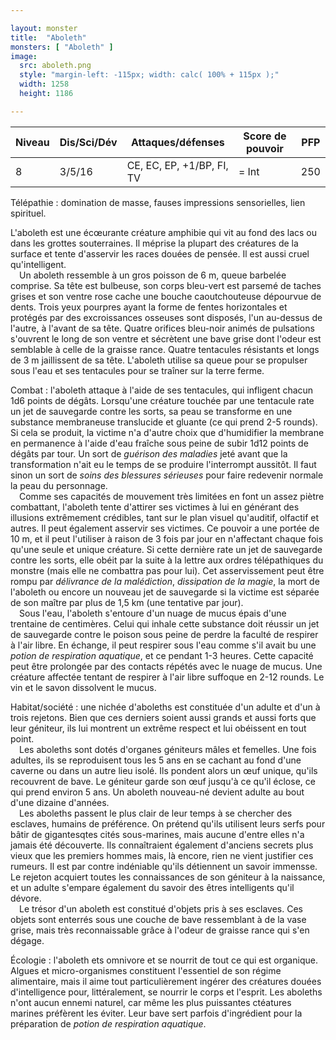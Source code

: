 ```yaml
---

layout: monster
title:  "Aboleth"
monsters: [ "Aboleth" ]
image: 
  src: aboleth.png
  style: "margin-left: -115px; width: calc( 100% + 115px );"
  width: 1258
  height: 1186

---
```


| Niveau | Dis/Sci/Dév | Attaques/défenses         | Score de pouvoir | PFP |
| ------ | ----------- | ------------------------- | ---------------- | --- |
| 8      | 3/5/16      | CE, EC, EP, +1/BP, FI, TV | = Int            | 250 |

<span class="heading">Télépathie :</span> domination de masse, fauses impressions sensorielles, lien spirituel.

L'aboleth est une écœurante créature amphibie qui vit au fond des lacs ou dans les grottes souterraines. Il méprise la plupart des créatures de la surface et tente d'asservir les races douées de pensée. Il est aussi cruel qu'intelligent.  
&emsp;Un aboleth ressemble à un gros poisson de 6 m, queue barbelée comprise. Sa tête est bulbeuse, son corps bleu-vert est parsemé de taches grises et son ventre rose cache une bouche caoutchouteuse dépourvue de dents. Trois yeux pourpres ayant la forme de fentes horizontales et protégés par des excroissances osseuses sont disposés, l'un au-dessus de l'autre, à l'avant de sa tête. Quatre orifices bleu-noir animés de pulsations s'ouvrent le long de son ventre et sécrètent une bave grise dont l'odeur est semblable à celle de la graisse rance. Quatre tentacules résistants et longs de 3 m jaillissent de sa tête. L'aboleth utilise sa queue pour se propulser sous l'eau et ses tentacules pour se traîner sur la terre ferme.

<span class="heading">Combat :</span> l'aboleth attaque à l'aide de ses tentacules, qui infligent chacun 1d6 points de dégâts. Lorsqu'une créature touchée par une tentacule rate un jet de sauvegarde contre les sorts, sa peau se transforme en une substance membraneuse translucide et gluante (ce qui prend 2-5 rounds). Si cela se produit, la victime n'a d'autre choix que d'humidifier la membrane en permanence à l'aide d'eau fraîche sous peine de subir 1d12 points de dégâts par tour. Un sort de _guérison des maladies_ jeté avant que la transformation n'ait eu le temps de se produire l'interrompt aussitôt. Il faut sinon un sort de _soins des blessures sérieuses_ pour faire redevenir normale la peau du personnage.  
&emsp;Comme ses capacités de mouvement très limitées en font un assez piètre combattant, l'aboleth tente d'attirer ses victimes à lui en générant des illusions extrêmement crédibles, tant sur le plan visuel qu'auditif, olfactif et autres. Il peut également asservir ses victimes. Ce pouvoir a une portée de 10 m, et il peut l'utiliser à raison de 3 fois par jour en n'affectant chaque fois qu'une seule et unique créature. Si cette dernière rate un jet de sauvegarde contre les sorts, elle obéit par la suite à la lettre aux ordres télépathiques du monstre (mais elle ne combattra pas pour lui). Cet asservissement peut être rompu par _délivrance de la malédiction_, _dissipation de la magie_, la mort de l'aboleth ou encore un nouveau jet de sauvegarde si la victime est séparée de son maître par plus de 1,5 km (une tentative par jour).  
&emsp;Sous l'eau, l'aboleth s'entoure d'un nuage de mucus épais d'une trentaine de centimères. Celui qui inhale cette substance doit réussir un jet de sauvegarde contre le poison sous peine de perdre la faculté de respirer à l'air libre. En échange, il peut respirer sous l'eau comme s'il avait bu une _potion de respiration aquatique_, et ce pendant 1-3 heures. Cette capacité peut être prolongée par des contacts répétés avec le nuage de mucus. Une créature affectée tentant de respirer à l'air libre suffoque en 2-12 rounds. Le vin et le savon dissolvent le mucus.

<span class="heading">Habitat/société :</span> une nichée d'aboleths est constituée d'un adulte et d'un à trois rejetons. Bien que ces derniers soient aussi grands et aussi forts que leur géniteur, ils lui montrent un extrême respect et lui obéissent en tout point.  
&emsp;Les aboleths sont dotés d'organes géniteurs mâles et femelles. Une fois adultes, ils se reproduisent tous les 5 ans en se cachant au fond d'une caverne ou dans un autre lieu isolé. Ils pondent alors un œuf unique, qu'ils recouvrent de bave. Le géniteur garde son œuf jusqu'à ce qu'il éclose, ce qui prend environ 5 ans. Un aboleth nouveau-né devient adulte au bout d'une dizaine d'années.  
&emsp;Les aboleths passent le plus clair de leur temps à se chercher des esclaves, humains de préférence. On prétend qu'ils utilisent leurs serfs pour bâtir de gigantesqtes cités sous-marines, mais aucune d'entre elles n'a jamais été découverte. Ils connaîtraient également d'anciens secrets plus vieux que les premiers hommes mais, là encore, rien ne vient justifier ces rumeurs. Il est par contre indéniable qu'ils détiennent un savoir immensse. Le rejeton acquiert toutes les connaissances de son géniteur à la naissance, et un adulte s'empare également du savoir des êtres intelligents qu'il dévore.  
&emsp;Le trésor d'un aboleth est constitué d'objets pris à ses esclaves. Ces objets sont enterrés sous une couche de bave ressemblant à de la vase grise, mais très reconnaissable grâce à l'odeur de graisse rance qui s'en dégage.

<span class="heading">Écologie :</span> l'aboleth ets omnivore et se nourrit de tout ce qui est organique. Algues et micro-organismes constituent l'essentiel de son régime alimentaire, mais il aime tout particulièrement ingérer des créatures douées d'intelligence pour, littéralement, se nourrir le corps et l'esprit. Les aboleths n'ont aucun ennemi naturel, car même les plus puissantes ctéatures marines préfèrent les éviter. Leur bave sert parfois d'ingrédient pour la préparation de _potion de respiration aquatique_.
